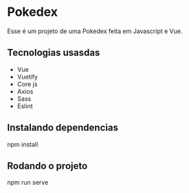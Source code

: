 # Pokedex

Esse é um projeto de uma Pokedex feita em Javascript e Vue.

## Tecnologias usasdas 

- Vue
- Vuetify
- Core js
- Axios
- Sass 
- Eslint

## Instalando dependencias

npm install 

## Rodando o projeto 

npm run serve 
